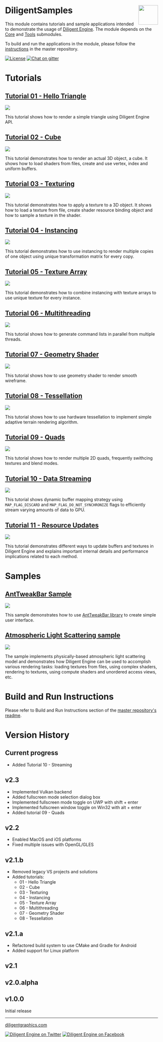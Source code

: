 # DiligentSamples <img src="https://github.com/DiligentGraphics/DiligentCore/blob/master/media/diligentgraphics-logo.png" height=64 align="right" valign="middle">


This module contains tutorials and sample applications intended to demonstrate the usage of [Diligent Engine](https://github.com/DiligentGraphics/DiligentEngine). The module depends on the [Core](https://github.com/DiligentGraphics/DiligentCore) and [Tools](https://github.com/DiligentGraphics/DiligentTools) submodules.

To build and run the applications in the module, please follow the [instructions](https://github.com/DiligentGraphics/DiligentEngine/blob/master/README.md) in the master repository.

[![License](https://img.shields.io/badge/License-Apache%202.0-blue.svg)](License.txt)
[![Chat on gitter](https://badges.gitter.im/gitterHQ/gitter.png)](https://gitter.im/diligent-engine)


# Tutorials

## [Tutorial 01 - Hello Triangle](Tutorials/Tutorial01_HelloTriangle)

![](Tutorials/Tutorial01_HelloTriangle/Screenshot.png)

This tutorial shows how to render a simple triangle using Diligent Engine API.

## [Tutorial 02 - Cube](Tutorials/Tutorial02_Cube)

![](Tutorials/Tutorial02_Cube/Screenshot.png)

This tutorial demonstrates how to render an actual 3D object, a cube. It shows how to load shaders from files, create and use vertex, 
index and uniform buffers.

## [Tutorial 03 - Texturing](Tutorials/Tutorial03_Texturing)

![](Tutorials/Tutorial03_Texturing/Screenshot.png)

This tutorial demonstrates how to apply a texture to a 3D object. It shows how to load a texture from file, create shader resource
binding object and how to sample a texture in the shader.

## [Tutorial 04 - Instancing](Tutorials/Tutorial04_Instancing)

![](Tutorials/Tutorial04_Instancing/Screenshot.png)

This tutorial demonstrates how to use instancing to render multiple copies of one object
using unique transformation matrix for every copy.

## [Tutorial 05 - Texture Array](Tutorials/Tutorial05_TextureArray)

![](Tutorials/Tutorial05_TextureArray/Screenshot.png)

This tutorial demonstrates how to combine instancing with texture arrays to 
use unique texture for every instance.

## [Tutorial 06 - Multithreading](Tutorials/Tutorial06_Multithreading)

![](Tutorials/Tutorial06_Multithreading/Screenshot.png)

This tutorial shows how to generate command lists in parallel from multiple threads.

## [Tutorial 07 - Geometry Shader](Tutorials/Tutorial07_GeometryShader)

![](Tutorials/Tutorial07_GeometryShader/Screenshot.png)

This tutorial shows how to use geometry shader to render smooth wireframe.

## [Tutorial 08 - Tessellation](Tutorials/Tutorial08_Tessellation)

![](Tutorials/Tutorial08_Tessellation/Screenshot.png)

This tutorial shows how to use hardware tessellation to implement simple adaptive terrain 
rendering algorithm.

## [Tutorial 09 - Quads](Tutorials/Tutorial09_Quads)

![](Tutorials/Tutorial09_Quads/Screenshot.png)

This tutorial shows how to render multiple 2D quads, frequently swithcing textures and blend modes.


## [Tutorial 10 - Data Streaming](Tutorials/Tutorial10_DataStreaming)

![](Tutorials/Tutorial10_DataStreaming/Screenshot.png)

This tutorial shows dynamic buffer mapping strategy using `MAP_FLAG_DISCARD` and `MAP_FLAG_DO_NOT_SYNCHRONIZE`
flags to efficiently stream varying amounts of data to GPU.

## [Tutorial 11 - Resource Updates](Tutorials/Tutorial11_ResourceUpdates)

![](Tutorials/Tutorial11_ResourceUpdates/Screenshot.png)

This tutorial demonstrates different ways to update buffers and textures in Diligent Engine and explains 
important internal details and performance implications related to each method.


# Samples

## [AntTweakBar Sample](Samples/AntTweakBar)

![](Samples/AntTweakBar/Screenshot.png)

This sample demonstrates how to use [AntTweakBar library](http://anttweakbar.sourceforge.net/doc)
to create simple user interface. 

## [Atmospheric Light Scattering sample](Samples/Atmosphere)

![](Samples/Atmosphere/Screenshot.png)

The sample implements physically-based atmospheric light scattering model and demonstrates how 
Diligent Engine can be used to accomplish various rendering tasks: loading textures from files,
using complex shaders, rendering to textures, using compute shaders and unordered access views, etc.

# Build and Run Instructions

Please refer to Build and Run Instructions section of the
[master repository's readme](https://github.com/DiligentGraphics/DiligentEngine/blob/master/README.md#build-and-run-instructions).

# Version History

## Current progress

* Added Tutorial 10 - Streaming

## v2.3

* Implemented Vulkan backend
* Added fullscreen mode selection dialog box
* Implemented fullscreen mode toggle on UWP with shift + enter
* Implemented fullscreen window toggle on Win32 with alt + enter
* Added tutorial 09 - Quads

## v2.2

* Enabled MacOS and iOS platforms
* Fixed multiple issues with OpenGL/GLES

## v2.1.b

* Removed legacy VS projects and solutions
* Added tutorials:
  * 01 - Hello Triangle
  * 02 - Cube
  * 03 - Texturing
  * 04 - Instancing
  * 05 - Texture Array
  * 06 - Multithreading
  * 07 - Geometry Shader
  * 08 - Tessellation

## v2.1.a

* Refactored build system to use CMake and Gradle for Android
* Added support for Linux platform

## v2.1

## v2.0.alpha

## v1.0.0

Initial release


------------------------------

[diligentgraphics.com](http://diligentgraphics.com)

[![Diligent Engine on Twitter](https://github.com/DiligentGraphics/DiligentCore/blob/master/media/twitter.png)](https://twitter.com/diligentengine)
[![Diligent Engine on Facebook](https://github.com/DiligentGraphics/DiligentCore/blob/master/media/facebook.png)](https://www.facebook.com/DiligentGraphics/)
